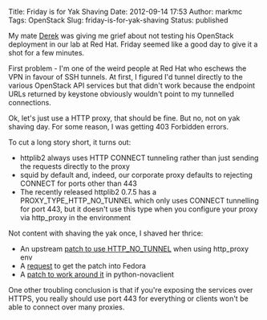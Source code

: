 Title: Friday is for Yak Shaving
Date: 2012-09-14 17:53
Author: markmc
Tags: OpenStack
Slug: friday-is-for-yak-shaving
Status: published

My mate [Derek](http://goodsquishy.com/) was giving me grief about not
testing his OpenStack deployment in our lab at Red Hat. Friday seemed
like a good day to give it a shot for a few minutes.

First problem - I'm one of the weird people at Red Hat who eschews the
VPN in favour of SSH tunnels. At first, I figured I'd tunnel directly to
the various OpenStack API services but that didn't work because the
endpoint URLs returned by keystone obviously wouldn't point to my
tunnelled connections.

Ok, let's just use a HTTP proxy, that should be fine. But no, not on yak
shaving day. For some reason, I was getting 403 Forbidden errors.

To cut a long story short, it turns out:

-   httplib2 always uses HTTP CONNECT tunneling rather than just sending
    the requests directly to the proxy
-   squid by default and, indeed, our corporate proxy defaults to
    rejecting CONNECT for ports other than 443
-   The recently released httplib2 0.7.5 has a
    PROXY\_TYPE\_HTTP\_NO\_TUNNEL which only uses CONNECT tunnelling for
    port 443, but it doesn't use this type when you configure your proxy
    via http\_proxy in the environment

Not content with shaving the yak once, I shaved her thrice:

-   An upstream [patch to use
    HTTP\_NO\_TUNNEL](http://code.google.com/p/httplib2/issues/detail?id=228)
    when using http\_proxy env
-   A [request](https://bugzilla.redhat.com/857514) to get the patch
    into Fedora
-   A [patch to work around
    it](https://bugs.launchpad.net/python-novaclient/+bug/1051007) in
    python-novaclient

One other troubling conclusion is that if you're exposing the services
over HTTPS, you really should use port 443 for everything or clients
won't be able to connect over many proxies.
